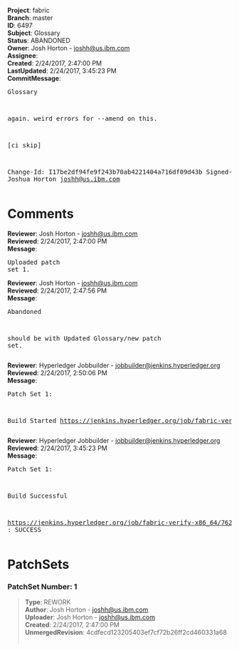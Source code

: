 <strong>Project</strong>: fabric<br><strong>Branch</strong>: master<br><strong>ID</strong>: 6497<br><strong>Subject</strong>: Glossary<br><strong>Status</strong>: ABANDONED<br><strong>Owner</strong>: Josh Horton - joshh@us.ibm.com<br><strong>Assignee</strong>:<br><strong>Created</strong>: 2/24/2017, 2:47:00 PM<br><strong>LastUpdated</strong>: 2/24/2017, 3:45:23 PM<br><strong>CommitMessage</strong>:<br><pre>Glossary

again.
weird errors for --amend on this.

[ci skip]

Change-Id: I17be2df94fe9f243b70ab4221404a716df09d43b
Signed-off-by: Joshua Horton <joshh@us.ibm.com>
</pre><h1>Comments</h1><strong>Reviewer</strong>: Josh Horton - joshh@us.ibm.com<br><strong>Reviewed</strong>: 2/24/2017, 2:47:00 PM<br><strong>Message</strong>: <pre>Uploaded patch set 1.</pre><strong>Reviewer</strong>: Josh Horton - joshh@us.ibm.com<br><strong>Reviewed</strong>: 2/24/2017, 2:47:56 PM<br><strong>Message</strong>: <pre>Abandoned

should be with Updated Glossary/new patch set.</pre><strong>Reviewer</strong>: Hyperledger Jobbuilder - jobbuilder@jenkins.hyperledger.org<br><strong>Reviewed</strong>: 2/24/2017, 2:50:06 PM<br><strong>Message</strong>: <pre>Patch Set 1:

Build Started https://jenkins.hyperledger.org/job/fabric-verify-x86_64/7622/</pre><strong>Reviewer</strong>: Hyperledger Jobbuilder - jobbuilder@jenkins.hyperledger.org<br><strong>Reviewed</strong>: 2/24/2017, 3:45:23 PM<br><strong>Message</strong>: <pre>Patch Set 1:

Build Successful 

https://jenkins.hyperledger.org/job/fabric-verify-x86_64/7622/ : SUCCESS</pre><h1>PatchSets</h1><h3>PatchSet Number: 1</h3><blockquote><strong>Type</strong>: REWORK<br><strong>Author</strong>: Josh Horton - joshh@us.ibm.com<br><strong>Uploader</strong>: Josh Horton - joshh@us.ibm.com<br><strong>Created</strong>: 2/24/2017, 2:47:00 PM<br><strong>UnmergedRevision</strong>: 4cdfecd123205403ef7cf72b26ff2cd460331a68<br><br></blockquote>